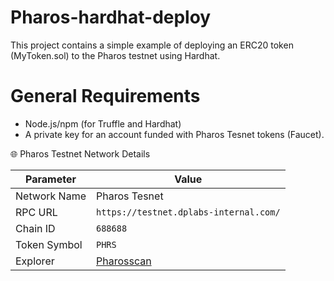 
# Pharos-hardhat-deploy
This project contains a simple example of deploying an ERC20 token (MyToken.sol) to the Pharos testnet using Hardhat.

# General Requirements
- Node.js/npm (for Truffle and Hardhat)
- A private key for an account funded with Pharos Tesnet tokens (Faucet).

🌐 Pharos Testnet Network Details

| Parameter    | Value                                                |
| ------------ | ---------------------------------------------------- |
| Network Name | Pharos Tesnet                                   |
| RPC URL      | `https://testnet.dplabs-internal.com/`                       |
| Chain ID     | `688688`                                              |
| Token Symbol | `PHRS`                                                 |
| Explorer     | [Pharosscan](https://testnet.pharosscan.xyz/) |

